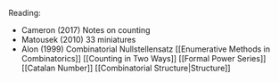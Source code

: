 Reading:
- Cameron (2017) Notes on counting
- Matousek (2010) 33 miniatures
- Alon (1999) Combinatorial Nullstellensatz
[[Enumerative Methods in Combinatorics]]
[[Counting in Two Ways]]
[[Formal Power Series]]
[[Catalan Number]]
[[Combinatorial Structure|Structure]]


